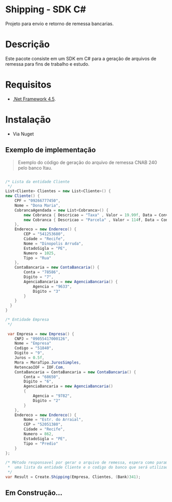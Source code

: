 # Shipping - SDK C#

Projeto para envio e retorno de remessa bancarias.

# Descrição
Este pacote consiste em um SDK em C# para a geração de arquivos de remessa para fins de trabalho e estudo.

# Requisitos
- [.Net Framework 4.5](https://www.microsoft.com/pt-br/download/details.aspx?id=30653 ".Net Framework 4.5").

# Instalação
- Via Nuget

## Exemplo de implementação

> Exemplo do código de geração do arquivo de remessa CNAB 240 pelo banco Itau.

```C#

/* Lista da entidade Cliente
 */
List<Cliente> Clientes = new List<Cliente>() {
new Cliente() {
    CPF = "09266777450",
    Nome = "Dona Maria",
    CobrancaAgendada = new List<Cobranca>() {
        new Cobranca { Descricao = "Taxa" , Valor = 19.99f, Data = Convert.ToDateTime("25/09/2019"), PctIOF = 0.1f },
        new Cobranca { Descricao = "Parcela" , Valor = 114f, Data = Convert.ToDateTime("25/10/2019"), PctIOF = 0.1f }
    },
    Endereco = new Endereco() {
        CEP = "541253680",
        Cidade = "Recife",
        Nome = "Dinopolis Arruda",
        EstadoSigla = "PE",
        Numero = 1025,
        Tipo = "Rua"
    },
    ContaBancaria = new ContaBancaria() {
        Conta = "78586",
        Digito = "7",
        AgenciaBancaria = new AgenciaBancaria() {
            Agencia = "9633",
            Digito = "3"
        }
    }
  }
}

/* Entidade Empresa
 */
 
 var Empresa = new Empresa() {
    CNPJ = "09055417000126",
    Nome = "Empresa"
    Codigo = "51840",
    Digito = "9",
    Juros = 0.5f,
    Mora = MoraTipo.JurosSimples,
    RetencaoIOF = IOF.Com,
    ContaBancaria = ContaBancaria = new ContaBancaria() {
        Conta = "68650",
        Digito = "6",
        AgenciaBancaria = new AgenciaBancaria()
        {
            Agencia = "9782",
            Digito = "2"
        }
    },
    Endereco = new Endereco() {
        Nome = "Estr. do Arraial",
        CEP = "52051380",
        Cidade = "Recife",
        Numero = 862,
        EstadoSigla = "PE",
        Tipo = "Predio"
    }
};
            
/* Método responsavel por gerar o arquivo de remessa, espera como parametro a entidade empresa,
 *  uma lista da entidade Cliente e o codigo do banco que será utilizado. O método retorna uma StringBuilder.
 */
var Result = Create.Shipping(Empresa, Clientes, (Bank)341);

```
## Em Construção...
